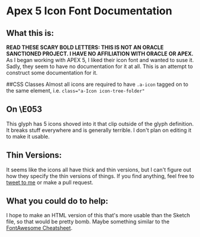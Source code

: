 # Apex 5 Icon Font Documentation

## What this is:
**READ THESE SCARY BOLD LETTERS: THIS IS NOT AN ORACLE SANCTIONED PROJECT. I HAVE NO AFFILIATION WITH ORACLE OR APEX.**
As I began working with APEX 5, I liked their icon font and wanted to suse it. Sadly, they seem to have no documentation for it at all. This is an attempt to construct some documentation for it.

##CSS Classes
Almost all icons are required to have `.a-icon` tagged on to the same element, i.e. `class="a-Icon icon-tree-folder"`


## On \E053
This glyph has 5 icons shoved into it that clip outside of the glyph definition. It breaks stuff everywhere and is generally terrible. I don't plan on editing it to make it usable.

## Thin Versions:
It seems like the icons all have thick and thin versions, but I can't figure out how they specify the thin versions of things. If you find anything, feel free to [tweet to me](https://twitter.com/glucasroe) or make a pull request.

## What you could do to help:
I hope to make an HTML version of this that's more usable than the Sketch file, so that would be pretty bomb. Maybe something similar to the [FontAwesome Cheatsheet](http://fontawesome.io/cheatsheet/).
